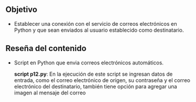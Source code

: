 ## Objetivo 

- Establecer una conexión con el servicio de correos electrónicos en Python y que sean enviados al usuario establecido como destinatario. 

## Reseña del contenido 

- Script en Python que envia correos electrónicos automáticos.
  
  **script p12.py**: En la ejecución de este script se ingresan datos de entrada, como el correo electrónico de origen, su contraseña y el correo electrónico del         destinatario, también tiene opción para agregar una imagen al mensaje del correo 
